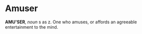 # Amuser

**AMU'SER**, _noun_ s as z. One who amuses, or affords an agreeable entertainment to the mind.